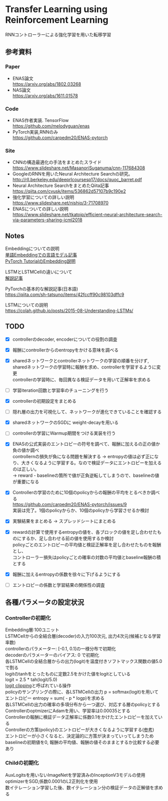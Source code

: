 # Transfer Learning using Reinforcement Learning
RNNコントローラーによる強化学習を用いた転移学習  

## 参考資料
### Paper
- ENAS論文    
https://arxiv.org/abs/1802.03268  
- NAS論文    
https://arxiv.org/abs/1611.01578  

### Code
- ENAS作者実装. TensorFlow  
https://github.com/melodyguan/enas  
- PyTorch実装,RNNのみ  
https://github.com/carpedm20/ENAS-pytorch  

### Site
- CNNの構造最適化の手法をまとめたスライド  
https://www.slideshare.net/MasanoriSuganuma/cnn-117684308  
- GoogleのRNNを用いたNeural Architecture Searchの研究。  
http://rll.berkeley.edu/deeprlcoursesp17/docs/quoc_barret.pdf  
- Neural Architecture SearchをまとめたQiita記事    
https://qiita.com/cvusk/items/536862d57107b9c190e2  
- 強化学習についての詳しい説明    
https://www.slideshare.net/nishio/3-71708970  
- ENASについての詳しい説明  
https://www.slideshare.net/tkatojp/efficient-neural-architecture-search-via-parameters-sharing-icml2018  

## Notes
Embeddingについての説明  
[単語Embeddingでの言語モデル記事](https://qiita.com/m__k/items/841950a57a0d7ff05506)  
[PyTorch TutorialのEmbedding説明](https://pytorch.org/tutorials/beginner/nlp/word_embeddings_tutorial.html#sphx-glr-beginner-nlp-word-embeddings-tutorial-py)   

LSTMとLSTMCellの違いについて  
[解説記事](https://takoroy-ai.hatenadiary.jp/entry/2018/06/10/203531)  

PyTorchの基本的な解説記事(日本語)  
https://qiita.com/sh-tatsuno/items/42fccff90c98103dffc9  

LSTMについての説明  
https://colah.github.io/posts/2015-08-Understanding-LSTMs/  

## TODO
- [x] controllerのdecoder, encoderについての役割の調査  
- [x] 報酬にcontrollerからのentropyをかける意味を調べる  
- [x] sharedネットワークとcontrollerネットワークの学習の順番を分けず,  
sharedネットワークの学習時に報酬を求め、controllerを学習するように変更  
controllerの学習時に、毎回異なる検証データを用いて正解率を求める  
- [ ] 学習iteration回数と学習率のチューニングを行う
- [x] controllerの初期設定をまとめる
- [ ] 隠れ層の出力を可視化して、ネットワークが進化できていることを確認する
- [x] sharedネットワークのSGDに weight-decayを用いる
- [ ] controllerの学習にWarmup期間をつける実装を行う
- [x] ENASの公式実装のエントロピーの符号を調べて、報酬に加えるの正の値か負の値か調べ  
controllernの損失が負になる問題を解決する
 -> entropyの値は必ず正になり、大きくなるように学習する。なので検証データにエントロピーを加えるのは正しい。  
 -> reward - baselineの箇所で値が正負逆転してしまうので、baselineの値が重要になる  
- [x] Controllerの学習のために10個のpolicyからの報酬の平均をとるべきか調べる  
https://github.com/carpedm20/ENAS-pytorch/issues/9  
実装は完了。1個のpolicyからか、10個のpolicyから学習させるか検討  
- [x] 実験結果をまとめる -> スプレッドシートにまとめる 
- [x] rewardの計算で使用するentropyの値を、各ブロックの値を足し合わせたものにするか、足し合わせる前の値を使用するか検討  
 policyごとのエントロピーの平均値と検証正解率を足し合わせたものを報酬とし、  
 コントローラー損失はpolicyごとの確率の対数の平均値とbaseline報酬の積とする

- [x] 報酬に加えるentropyの係数を徐々に下げるようにする 
- [ ] エントロピーの係数と学習結果の関係性の調査 

## 各種パラメータの設定状況
### Controllerの初期化
Embedding層:100ユニット  
LSTMCellからの全結合層(decoder)の入力100次元, 出力4次元(候補となる学習率数)  
controllerのパラメーター: [-0.1, 0.1]の一様分布で初期化  
decoderのパラメーターのバイアス: 0 で初期化  
各LSTMCellの全結合層からの出力(logit)を温度付きソフトマックス関数の値5.0で割る  
logitのtanhをとったものに定数2.5をかけた値をlogitとしている  
logit = 2.5 *  tah(logit/5.0)  
[logit clipping](https://arxiv.org/abs/1611.09940)と呼ばれている操作  
policyのサンプリングの際に、各LSTMCellの出力 p = softmax(logit)を用いて  
エントロピー entropy = sum( - p * logp)を求める  
各LSTMCellの出力の確率の多項分布から一つ選び、対応する層のpolicyとする  
ControllerのoptmizerにAdamを用い、学習率は0.00035とする  
Controllerの報酬に検証データ正解率に係数0.1をかけたエントロピーを加えている  
Controllerの方策(policy)のエントロピーが大きくなるように学習する([参考](https://tadaoyamaoka.hatenablog.com/entry/2019/05/10/234328))  
エントロピーが小さくなると、決定論的に方策が決まっていってしまうため  
baselineの初期値を0, 報酬の平均値、報酬の値そのままとするか比較する必要あり  


### Childの初期化
AuxLogitsを用いないImageNetを学習済みのInceptionV3モデルの使用  
optimizerをSGD,係数0.0001のL2正則化を使用  
数イテレーション学習した後、数イテレーション分の検証データの正解値を求める  



















